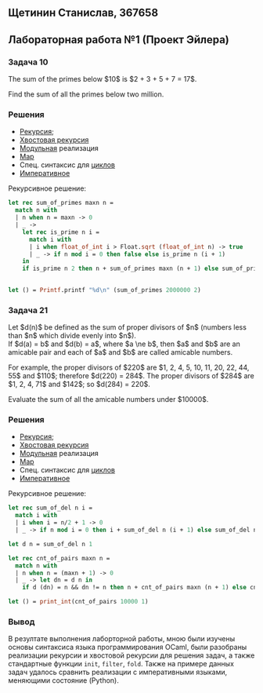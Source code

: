 ## Щетинин Станислав, 367658
## Лабораторная работа №1 (Проект Эйлера)

### Задача 10

<p>The sum of the primes below $10$ is $2 + 3 + 5 + 7 = 17$.</p>
<p>Find the sum of all the primes below two million.</p>

### Решения
- [Рекурсия](./task10/recursive.ml);
- [Хвостовая рекурсия](./task10/tail_recursive.ml)
- [Модульная](./task10/modular.ml) реализация
- [Map](./task10/map.ml)
- Спец. синтаксис для [циклов](./task10/for.ml)
- [Императивное](./task10/state.py)

Рекурсивное решение:

``` ocaml
let rec sum_of_primes maxn n = 
  match n with
  | n when n = maxn -> 0
  | _ -> 
    let rec is_prime n i =
      match i with
      | i when float_of_int i > Float.sqrt (float_of_int n) -> true
      | _ -> if n mod i = 0 then false else is_prime n (i + 1)
    in
    if is_prime n 2 then n + sum_of_primes maxn (n + 1) else sum_of_primes maxn (n + 1)
    

let () = Printf.printf "%d\n" (sum_of_primes 2000000 2)
```

### Задача 21

<p>Let $d(n)$ be defined as the sum of proper divisors of $n$ (numbers less than $n$ which divide evenly into $n$).<br>
If $d(a) = b$ and $d(b) = a$, where $a \ne b$, then $a$ and $b$ are an amicable pair and each of $a$ and $b$ are called amicable numbers.</p>
<p>For example, the proper divisors of $220$ are $1, 2, 4, 5, 10, 11, 20, 22, 44, 55$ and $110$; therefore $d(220) = 284$. The proper divisors of $284$ are $1, 2, 4, 71$ and $142$; so $d(284) = 220$.</p>
<p>Evaluate the sum of all the amicable numbers under $10000$.</p>

### Решения
- [Рекурсия](./task21/recursive.ml);
- [Хвостовая рекурсия](./task21/tail_recursive.ml)
- [Модульная](./task21/modular.ml) реализация
- [Map](./task21/map.ml)
- Спец. синтаксис для [циклов](./task21/for.ml)
- [Императивное](./task21/state.py)

Рекурсивное решение:

``` ocaml
let rec sum_of_del n i = 
  match i with
  | i when i = n/2 + 1 -> 0
  | _ -> if n mod i = 0 then i + sum_of_del n (i + 1) else sum_of_del n (i + 1)

let d n = sum_of_del n 1

let rec cnt_of_pairs maxn n = 
  match n with
  | n when n = (maxn + 1) -> 0
  | _ -> let dn = d n in
    if d (dn) = n && dn != n then n + cnt_of_pairs maxn (n + 1) else cnt_of_pairs maxn (n + 1)

let () = print_int(cnt_of_pairs 10000 1)
```

### Вывод

В резултате выполнения лаборторной работы, мною были изучены основы синтаксиса языка программирования OCaml, были разобраны реализации рекурсии и хвостовой рекурсии для решения задач, а также стандартные функции 
```init```, ```filter```, ```fold```. Также на примере данных задач удалось сравнить реализации с императивными языками, меняющими состояние (Python).
